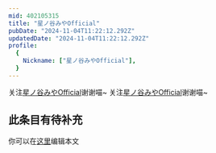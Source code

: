 ```yaml
---
mid: 402105315
title: "星ノ谷みやOfficial"
pubDate: "2024-11-04T11:22:12.292Z"
updatedDate: "2024-11-04T11:22:12.292Z"
profile:
  {
    Nickname: ["星ノ谷みやOfficial"],
  }
---
```


关注[星ノ谷みやOfficial](https://space.bilibili.com/402105315)谢谢喵~ 关注[星ノ谷みやOfficial](https://space.bilibili.com/402105315)谢谢喵~

## 此条目有待补充
你可以在[这里](https://github.com/Yuhanawa/VTuber.ICU/edit/master/src/content/v/星ノ谷みやOfficial/index.md)编辑本文
